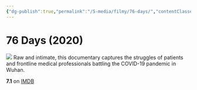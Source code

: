 ```yaml
---
{"dg-publish":true,"permalink":"/5-media/filmy/76-days/","contentClasses":"movie","tags":["to-watch","фильм","#Documentary","#Drama"]}
---
```


# 76 Days (2020)
![](https://m.media-amazon.com/images/M/MV5BYWJmMGMyNWUtYThiYi00ZjNjLWEzZjAtYjJhNmU2ZTUwNzc4XkEyXkFqcGdeQXVyMTAyMjQ3NzQ1._V1_SX300.jpg)
Raw and intimate, this documentary captures the struggles of patients and frontline medical professionals battling the COVID-19 pandemic in Wuhan.

**7.1** on [IMDB](https://www.imdb.com/title/tt12801326)

